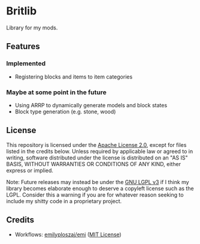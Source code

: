 # Britlib

Library for my mods.

## Features

### Implemented

- Registering blocks and items to item categories

### Maybe at some point in the future

- Using ARRP to dynamically generate models and block states
- Block type generation (e.g. stone, wood)

## License

This repository is licensed under the [Apache License 2.0](https://apache.org/licenses/LICENSE-2.0), except for files
listed in the credits below. Unless required by applicable law or agreed to in writing, software distributed under the
license is distributed on an "AS IS" BASIS, WITHOUT WARRANTIES OR CONDITIONS OF ANY KIND, either express or implied.

Note: Future releases may instead be under the [GNU LGPL v3](https://www.gnu.org/licenses/lgpl-3.0.html) if I think my
library becomes elaborate enough to deserve a copyleft license such as the LGPL. Consider this a warning if you are for
whatever reason seeking to include my shitty code in a proprietary project.

## Credits

- Workflows: [emilyploszaj/emi](https://github.com/emilyploszaj/emi/tree/1.19.3/.github/workflows) ([MIT License](.github/workflows/LICENSE))